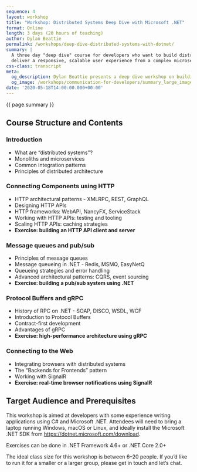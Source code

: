```yaml
---
sequence: 4
layout: workshop
title: "Workshop: Distributed Systems Deep Dive with Microsoft .NET"
format: Online
length: 3 days (20 hours of teaching)
author: Dylan Beattie
permalink: /workshops/deep-dive-distributed-systems-with-dotnet/
summary: |
  A three day "deep dive" course for developers who want to build distributed systems, APIs and microservices using Microsoft .NET. Over three days, you'll build a sample application that uses HTTP APIs such as REST and GraphQL, message queues, gRPC and SignalR to 
  deliver a responsive, scalable user experience from a complex microservice-style backend architecture.
css-class: transcript 
meta: 
  og_description: Dylan Beattie presents a deep dive workshop on building distributed systems with Microsoft .NET
  og_image: /workshops/communication-for-developers/summary_large_image.jpg
date: '2020-05-18T14:00:00.000+00:00'
---
```

{{ page.summary }}

## Course Structure and Contents

### Introduction
* What are “distributed systems”?
* Monoliths and microservices
* Common integration patterns
* Principles of distributed architecture

### Connecting Components using HTTP
* HTTP architectural patterns - XMLRPC, REST, GraphQL
* Designing HTTP APIs
* HTTP frameworks: WebAPI, NancyFX, ServiceStack
* Working with HTTP APIs: testing and tooling
* Scaling HTTP APIs: caching strategies
* **Exercise: building an HTTP API client and server**

### Message queues and pub/sub
* Principles of message queues
* Message queueing in .NET - Redis, MSMQ, EasyNetQ
* Queueing strategies and error handling
* Advanced architectural patterns: CQRS, event sourcing
* **Exercise: building a pub/sub system using .NET**

### Protocol Buffers and gRPC
* History of RPC on .NET - SOAP, DISCO, WSDL, WCF
* Introduction to Protocol Buffers
* Contract-first development
* Advantages of gRPC
* **Exercise: high-performance architecture using gRPC**

### Connecting to the Web
* Integrating browsers with distributed systems
* The “Backends for Frontends” pattern
* Working with SignalR
* **Exercise: real-time browser notifications using SignalR**

## Target Audience and Prerequisites

This workshop is aimed at developers with some experience writing applications using C# and Microsoft .NET. Attendees will need to bring a laptop running Windows, macOS or Linux, and ideally install the Microsoft .NET SDK from https://dotnet.microsoft.com/download.

Exercises can be done in .NET Framework 4.6+ or .NET Core 2.0+

The ideal class size for this workshop is between 6–20 people. If you’d like to run it for a smaller or a larger group, please get in touch and let’s chat.